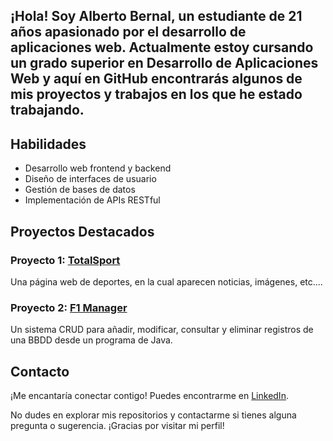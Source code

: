 
## ¡Hola! Soy Alberto Bernal, un estudiante de 21 años apasionado por el desarrollo de aplicaciones web. Actualmente estoy cursando un grado superior en Desarrollo de Aplicaciones Web y aquí en GitHub encontrarás algunos de mis proyectos y trabajos en los que he estado trabajando.

## Habilidades

- Desarrollo web frontend y backend
- Diseño de interfaces de usuario
- Gestión de bases de datos
- Implementación de APIs RESTful

## Proyectos Destacados

### Proyecto 1: [TotalSport](https://github.com/AlbertoBernal02/TotalSport)
Una página web de deportes, en la cual aparecen noticias, imágenes, etc....

### Proyecto 2: [F1 Manager](https://github.com/Juliogarort/F1-Manager)
Un sistema CRUD para añadir, modificar, consultar y eliminar registros de una BBDD desde un programa de Java.

## Contacto

¡Me encantaría conectar contigo! Puedes encontrarme en [LinkedIn](www.linkedin.com/in/alberto-bernal-mejías-b85903213).

No dudes en explorar mis repositorios y contactarme si tienes alguna pregunta o sugerencia. ¡Gracias por visitar mi perfil!

<!--
**AlbertoBernal02/AlbertoBernal02** is a ✨ _special_ ✨ repository because its `README.md` (this file) appears on your GitHub profile.

Here are some ideas to get you started:

- 🔭 I’m currently working on ...
- 🌱 I’m currently learning ...
- 👯 I’m looking to collaborate on ...
- 🤔 I’m looking for help with ...
- 💬 Ask me about ...
- 📫 How to reach me: ...
- 😄 Pronouns: ...
- ⚡ Fun fact: ...
-->
